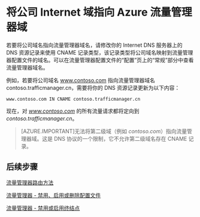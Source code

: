 <properties
   pageTitle="将公司 Internet 域指向流量管理器域 | Windows Azure"
   description="本文将帮助你将公司域名指向流量管理器域名。"
   services="traffic-manager"
   documentationCenter=""
   authors="joaoma"
   manager="carmonm"
   editor="tysonn" />
<tags
	ms.service="traffic-manager"
	ms.date="11/12/2015"
	wacn.date=""/>

# 将公司 Internet 域指向 Azure 流量管理器域

若要将公司域名指向流量管理器域名，请修改你的 Internet DNS 服务器上的 DNS 资源记录来使用 CNAME 记录类型，该记录类型将公司域名映射到流量管理器配置文件的域名。可以在流量管理器配置文件的“配置”页上的“常规”部分中查看流量管理器域名。

例如，若要将公司域名 www.contoso.com 指向流量管理器域名 contoso.trafficmanager.cn，需要将你的 DNS 资源记录更新为以下内容：

    www.contoso.com IN CNAME contoso.trafficmanager.cn

现在，对 *www.contoso.com* 的所有流量请求都将定向到 *contoso.trafficmanager.cn*。

>[AZURE.IMPORTANT]无法将第二级域（例如 *contoso.com*）指向流量管理器域。这是 DNS 协议的一个限制，它不允许第二级域名存在 CNAME 记录。

## 后续步骤

[流量管理器路由方法](/documentation/articles/traffic-manager-routing-methods)

[流量管理器 - 禁用、启用或删除配置文件](/documentation/articles/disable-enable-or-delete-a-profile)

[流量管理器 - 禁用或启用终结点](/documentation/articles/disable-or-enable-an-endpoint)

<!---HONumber=Mooncake_1221_2015-->